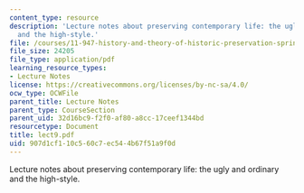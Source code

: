 ```yaml
---
content_type: resource
description: 'Lecture notes about preserving contemporary life: the ugly and ordinary
  and the high-style.'
file: /courses/11-947-history-and-theory-of-historic-preservation-spring-2007/907d1cf110c560c7ec544b67f51a9f0d_lect9.pdf
file_size: 24205
file_type: application/pdf
learning_resource_types:
- Lecture Notes
license: https://creativecommons.org/licenses/by-nc-sa/4.0/
ocw_type: OCWFile
parent_title: Lecture Notes
parent_type: CourseSection
parent_uid: 32d16bc9-f2f0-af80-a8cc-17ceef1344bd
resourcetype: Document
title: lect9.pdf
uid: 907d1cf1-10c5-60c7-ec54-4b67f51a9f0d
---
```

Lecture notes about preserving contemporary life: the ugly and ordinary and the high-style.